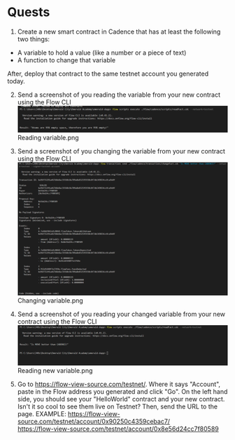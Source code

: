 # Quests
1. Create a new smart contract in Cadence that has at least the following two things:
- A variable to hold a value (like a number or a piece of text)
- A function to change that variable

After, deploy that contract to the same testnet account you generated today.

2. Send a screenshot of you reading the variable from your new contract using the Flow CLI
![](https://github.com/DarthNoobius/beginner-emerald-dapp-quests/blob/main/Chapter%203/Images/Day%203%20reading%20variable.png)
Reading variable.png

3. Send a screenshot of you changing the variable from your new contract using the Flow CLI
![](https://github.com/DarthNoobius/beginner-emerald-dapp-quests/blob/main/Chapter%203/Images/Day%203%20changing%20variable.png)
Changing variable.png

4. Send a screenshot of you reading your changed variable from your new contract using the Flow CLI
![](https://github.com/DarthNoobius/beginner-emerald-dapp-quests/blob/main/Chapter%203/Images/Day%203%20reading%20new%20variable.png)
Reading new variable.png

5. Go to https://flow-view-source.com/testnet/. Where it says "Account", paste in the Flow address you generated and click "Go". On the left hand side, you should see your "HelloWorld" contract and your new contract. Isn't it so cool to see them live on Testnet? Then, send the URL to the page.
EXAMPLE: https://flow-view-source.com/testnet/account/0x90250c4359cebac7/  
  https://flow-view-source.com/testnet/account/0x8e56d24cc7f80589
